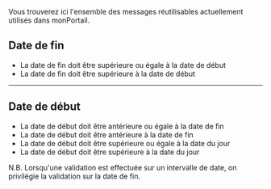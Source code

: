 Vous trouverez ici l'ensemble des messages réutilisables actuellement utilisés dans monPortail.

<h2>Date de fin</h2>

<ul class="m-u--bullet-list">
    <li>La date de fin doit être supérieure ou égale à la date de début</li>
    <li>La date de fin doit être supérieure à la date de début</li>
</ul>


<hr/>

<h2>Date de début</h2>

<ul class="m-u--bullet-list">
    <li>La date de début doit être antérieure ou égale à la date de fin</li>
    <li>La date de début doit être antérieure à la date de fin</li>
    <li>La date de début doit être supérieure ou égale à la date du jour</li>
    <li>La date de début doit être supérieure à la date du jour</li>
</ul>

N.B. Lorsqu'une validation est effectuée sur un intervalle de date, on privilégie la validation sur la date de fin.